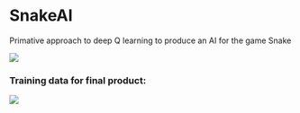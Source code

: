# SnakeAI

Primative approach to deep Q learning to produce an AI for the game Snake

![](https://github.com/GeyaWang/SnakeAI/assets/111749246/2fcfb87c-5011-4b1d-ba4c-e242091704d0)

### Training data for final product:

![](https://github.com/GeyaWang/SnakeAI/assets/111749246/94943ce1-3b4c-42d7-93d1-d52990ce5cef)
